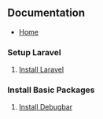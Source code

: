 ## Documentation

- [Home](/)

### Setup Laravel

1. [Install Laravel](https://laravel.com/docs/5.5/installation)

### Install Basic Packages

1. [Install Debugbar](https://github.com/barryvdh/laravel-debugbar)
